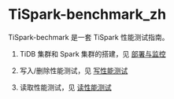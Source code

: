 # TiSpark-benchmark_zh

TiSpark-bechmark 是一套 TiSpark 性能测试指南。

1. TiDB 集群和 Spark 集群的搭建，见 [部署与监控](./doc/部署.md)


2. 写入/删除性能测试，见 [写性能测试](./doc/写性能测试.md)

3. 读取性能测试，见 [读性能测试](./doc/读性能测试.md)



